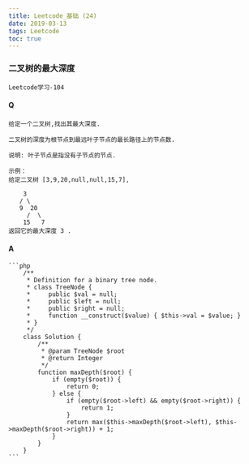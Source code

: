 ```yaml
---
title: Leetcode_基础 (24)
date: 2019-03-13
tags: Leetcode
toc: true
---
```


### 二叉树的最大深度
    Leetcode学习-104

<!-- more -->

#### Q
    给定一个二叉树,找出其最大深度.

    二叉树的深度为根节点到最远叶子节点的最长路径上的节点数.

    说明: 叶子节点是指没有子节点的节点.

    示例：
    给定二叉树 [3,9,20,null,null,15,7],

        3
       / \
       9  20
         /  \
        15   7
    返回它的最大深度 3 .

#### A
    ```php
        /**
         * Definition for a binary tree node.
         * class TreeNode {
         *     public $val = null;
         *     public $left = null;
         *     public $right = null;
         *     function __construct($value) { $this->val = $value; }
         * }
         */
        class Solution {
            /**
             * @param TreeNode $root
             * @return Integer
             */
            function maxDepth($root) {
                if (empty($root)) {
                    return 0;
                } else {
                    if (empty($root->left) && empty($root->right)) {
                        return 1;
                    }
                    return max($this->maxDepth($root->left), $this->maxDepth($root->right)) + 1;
                }
            }
        }
    ```
